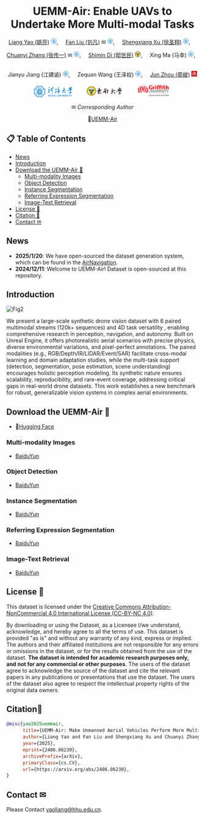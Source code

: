 <div align="center">

# UEMM-Air: Enable UAVs to Undertake More Multi-modal Tasks

[Liang Yao (姚亮)](https://multimodality.group/author/%E5%A7%9A%E4%BA%AE/) 
<img src="assets/hhu_logo.png" alt="Logo" width="15">, &nbsp; &nbsp; 
[Fan Liu (刘凡)](https://multimodality.group/author/%E5%88%98%E5%87%A1/) ✉ 
<img src="assets/hhu_logo.png" alt="Logo" width="15">, &nbsp; &nbsp;
[Shengxiang Xu (徐圣翔)](https://multimodality.group/author/%E5%BE%90%E5%9C%A3%E7%BF%94/) 
<img src="assets/hhu_logo.png" alt="Logo" width="15">, &nbsp; &nbsp; 

[Chuanyi Zhang (张传一)](https://ai.hhu.edu.cn/2023/0809/c17670a264073/page.htm) ✉ 
<img src="assets/hhu_logo.png" alt="Logo" width="15">, &nbsp; &nbsp;
[Shimin Di (邸世民)](https://sdiaa.github.io/)
<img src="assets/SEU.png" alt="Logo" width="15">, &nbsp; &nbsp;
Xing Ma (马幸)
<img src="assets/hhu_logo.png" alt="Logo" width="15">, &nbsp; &nbsp; 

Jianyu Jiang (江建谕)
<img src="assets/hhu_logo.png" alt="Logo" width="15">, &nbsp; &nbsp;
Zequan Wang (王泽权)
<img src="assets/hhu_logo.png" alt="Logo" width="15">, &nbsp; &nbsp; 
[Jun Zhou (周峻)](https://experts.griffith.edu.au/7205-jun-zhou) 
<img src="assets/Griffith.png" alt="Logo" width="15">


<img src="assets/hhu_logo_text.png" alt="Logo" width="100"> &nbsp; &nbsp;  &nbsp; &nbsp; 
<img src="assets/seu_logo_text.jpg" alt="Logo" width="100"> &nbsp; &nbsp;  &nbsp; &nbsp; 
<img src="assets/griffith_logo_text.png" alt="Logo" width="90">

✉ *Corresponding Author*

🤗[UEMM-Air](https://huggingface.co/datasets/1e12Leon/UEMM-Air)

</div>

## 📋 Table of Contents

 - [News](#news)
  - [Introduction](#introduction)
  - [Download the UEMM-Air 📂](#download-the-uemm-air-)
    - [Multi-modality Images](#multi-modality-images)
    - [Object Detection](#object-detection)
    - [Instance Segmentation](#instance-segmentation)
    - [Referring Expression Segmentation](#referring-expression-segmentation)
    - [Image-Text Retrieval](#image-text-retrieval)
  - [License 🚨](#license-)
  - [Citation 🎈](#citation)
  - [Contact ✉](#contact-)

## News
- **2025/1/20**: We have open-sourced the dataset generation system, which can be found in the [AirNavigation](https://github.com/1e12Leon/AirNavigation).
- **2024/12/11**: Welcome to UEMM-Air! Dataset is open-sourced at this repository.

## Introduction
![Fig2](https://github.com/user-attachments/assets/58b2bc84-9643-43f2-89a4-b14dd91ce47d)

We present a large-scale synthetic drone vision dataset with 6 paired multimodal streams (120k+ sequences) and 4D task versatility , enabling comprehensive research in perception, navigation, and autonomy. Built on Unreal Engine, it offers photorealistic aerial scenarios with precise physics, diverse environmental variations, and pixel-perfect annotations. The paired modalities (e.g., RGB/Depth/IR/LIDAR/Event/SAR) facilitate cross-modal learning and domain adaptation studies, while the multi-task support (detection, segmentation, pose estimation, scene understanding) encourages holistic perception modeling. Its synthetic nature ensures scalability, reproducibility, and rare-event coverage, addressing critical gaps in real-world drone datasets. This work establishes a new benchmark for robust, generalizable vision systems in complex aerial environments.


## Download the UEMM-Air 📂

*  🤗[Hugging Face](https://huggingface.co/datasets/1e12Leon/UEMM-Air)

### Multi-modality Images
*  [BaiduYun](https://pan.baidu.com/s/1AgrehM3Bs-aiVLVrdswWeQ?pwd=xcpe)

### Object Detection
*  [BaiduYun](https://pan.baidu.com/s/1bkG3G3nUre65yk0XjeaQ5w?pwd=a3qt)

### Instance Segmentation
*  [BaiduYun](https://pan.baidu.com/s/1TEwa8NrmbDK_Vd_zpysHug?pwd=y1f4)

### Referring Expression Segmentation
*  [BaiduYun](https://pan.baidu.com/s/1hO5h2UdYwxJrLmk4oStupg?pwd=wqxi)
  
### Image-Text Retrieval
*   [BaiduYun](https://pan.baidu.com/s/1O-U84fhqsJruyEV-UDKx8w?pwd=jppd)
  

## License 🚨
This dataset is licensed under the [Creative Commons Attribution-NonCommercial 4.0 International License (CC-BY-NC 4.0)](https://creativecommons.org/licenses/by-nc/4.0/).

By downloading or using the Dataset, as a Licensee I/we understand, acknowledge, and hereby agree to all the terms of use. This dataset is provided "as is" and without any warranty of any kind, express or implied. The authors and their affiliated institutions are not responsible for any errors or omissions in the dataset, or for the results obtained from the use of the dataset. **The dataset is intended for academic research purposes only, and not for any commercial or other purposes.** The users of the dataset agree to acknowledge the source of the dataset and cite the relevant papers in any publications or presentations that use the dataset. The users of the dataset also agree to respect the intellectual property rights of the original data owners.

## Citation🎈

```bibtex
@misc{yao2025uemmair,
      title={UEMM-Air: Make Unmanned Aerial Vehicles Perform More Multi-modal Tasks}, 
      author={Liang Yao and Fan Liu and Shengxiang Xu and Chuanyi Zhang and Xing Ma and Jianyu Jiang and Zequan Wang and Shimin Di and Jun Zhou},
      year={2025},
      eprint={2406.06230},
      archivePrefix={arXiv},
      primaryClass={cs.CV},
      url={https://arxiv.org/abs/2406.06230}, 
}
```

## Contact ✉
Please Contact yaoliang@hhu.edu.cn.